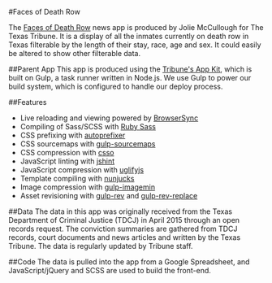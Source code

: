 #Faces of Death Row

The [Faces of Death Row](http://apps.texastribune.org/death-row) news app is produced by Jolie McCullough for The Texas Tribune. It is a display of all the inmates currently on death row in Texas filterable by the length of their stay, race, age and sex. It could easily be altered to show other filterable data.

##Parent App
This app is produced using the [Tribune's App Kit](https://github.com/texastribune/newsapps-app-kit), which is built on Gulp, a task runner written in Node.js. We use Gulp to power our build system, which is configured to handle our deploy process.

##Features
- Live reloading and viewing powered by [BrowserSync](http://www.browsersync.io/)
- Compiling of Sass/SCSS with [Ruby Sass](http://sass-lang.com/)
- CSS prefixing with [autoprefixer](https://github.com/postcss/autoprefixer)
- CSS sourcemaps with [gulp-sourcemaps](https://www.npmjs.com/package/gulp-sourcemaps)
- CSS compression with [csso](https://github.com/css/csso)
- JavaScript linting with [jshint](http://jshint.com/)
- JavaScript compression with [uglifyjs](https://github.com/mishoo/UglifyJS2)
- Template compiling with [nunjucks](http://mozilla.github.io/nunjucks/)
- Image compression with [gulp-imagemin](https://github.com/sindresorhus/gulp-imagemin)
- Asset revisioning with [gulp-rev](https://github.com/sindresorhus/gulp-rev) and [gulp-rev-replace](https://github.com/jamesknelson/gulp-rev-replace)

##Data
The data in this app was originally received from the Texas Department of Criminal Justice (TDCJ) in April 2015 through an open records request. The conviction summaries are gathered from TDCJ records, court documents and news articles and written by the Texas Tribune. The data is regularly updated by Tribune staff.

##Code
The data is pulled into the app from a Google Spreadsheet, and JavaScript/jQuery and SCSS are used to build the front-end.
